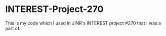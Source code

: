 # INTEREST-Project-270
This is my code which I used in JINR's INTEREST project #270 that I was a part of.
